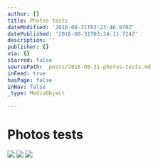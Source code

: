 ```yaml
---
author: []
title: Photos tests
dateModified: '2016-08-31T03:23:46.970Z'
datePublished: '2016-08-31T03:24:11.724Z'
description: ''
publisher: {}
via: {}
starred: false
sourcePath: _posts/2016-08-31-photos-tests.md
inFeed: true
hasPage: false
inNav: false
_type: MediaObject

---
```

# Photos tests
![](https://the-grid-user-content.s3-us-west-2.amazonaws.com/892abc20-de04-4e0d-9165-31f7bcbd3513.jpg)
![](https://the-grid-user-content.s3-us-west-2.amazonaws.com/a48b5a5d-3c09-4984-a653-b4f88594d2d9.jpg)
![](https://the-grid-user-content.s3-us-west-2.amazonaws.com/2149e147-0338-45a9-9835-63524f6ff276.jpg)